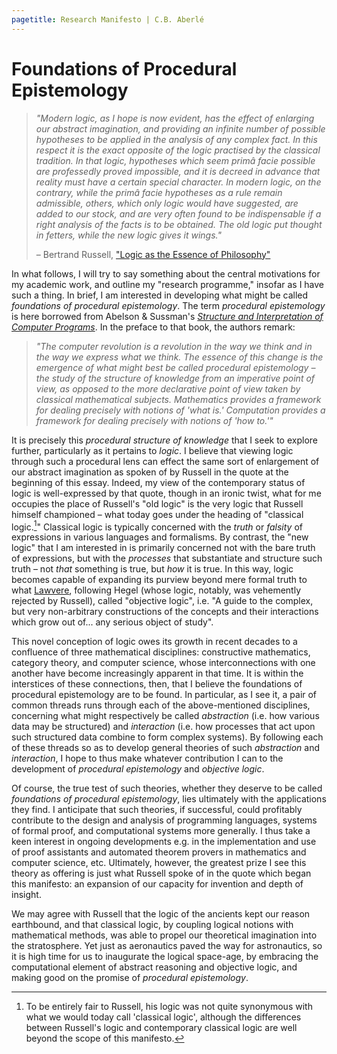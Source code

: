 ```yaml
---
pagetitle: Research Manifesto | C.B. Aberlé
---
```


# Foundations of Procedural Epistemology

> *"Modern logic, as I hope is now evident, has the effect of enlarging our abstract imagination, and providing an infinite number of possible hypotheses to be applied in the analysis of any complex fact. In this respect it is the exact opposite of the logic practised by the classical tradition. In that logic, hypotheses which seem primâ facie possible are professedly proved impossible, and it is decreed in advance that reality must have a certain special character. In modern logic, on the contrary, while the primâ facie hypotheses as a rule remain admissible, others, which only logic would have suggested, are added to our stock, and are very often found to be indispensable if a right analysis of the facts is to be obtained. The old logic put thought in fetters, while the new logic gives it wings."*
>
> – Bertrand Russell, ["Logic as the Essence of Philosophy"](https://ncatlab.org/nlab/show/Logic+as+the+Essence+of+Philosophy)

<span class="dropcap">I</span>n what follows, I will try to say something about the central motivations for my academic work, and outline my "research programme," insofar as I have such a thing. In brief, I am interested in developing what might be called *foundations of procedural epistemology*. The term *procedural epistemology* is here borrowed from Abelson & Sussman's [*Structure and Interpretation of Computer Programs*](https://mitpress.mit.edu/sites/default/files/sicp/index.html). In the preface to that book, the authors remark:

> *"The computer revolution is a revolution in the way we think and in the way we express what we think. The essence of this change is the emergence of what might best be called *procedural epistemology* – the study of the structure of knowledge from an imperative point of view, as opposed to the more declarative point of view taken by classical mathematical subjects. Mathematics provides a framework for dealing precisely with notions of 'what is.' Computation provides a framework for dealing precisely with notions of 'how to.'"*

It is precisely this *procedural structure of knowledge* that I seek to explore further, particularly as it pertains to *logic*. I believe that viewing logic through such a procedural lens can effect the same sort of enlargement of our abstract imagination as spoken of by Russell in the quote at the beginning of this essay. Indeed, my view of the contemporary status of logic is well-expressed by that quote, though in an ironic twist, what for me occupies the place of Russell's "old logic" is the very logic that Russell himself championed – what today goes under the heading of "classical logic.[^1]" Classical logic is typically concerned with the *truth* or *falsity* of expressions in various languages and formalisms. By contrast, the "new logic" that I am interested in is primarily concerned not with the bare truth of expressions, but with the *processes* that substantiate and structure such truth – not *that* something is true, but *how* it is true. In this way, logic becomes capable of expanding its purview beyond mere formal truth to what [Lawvere](https://ncatlab.org/nlab/show/Tools+for+the+advancement+of+objective+logic), following Hegel (whose logic, notably, was vehemently rejected by Russell), called "objective logic", i.e. "A guide to the complex, but very non-arbitrary constructions of the concepts and their interactions which grow out of... any serious object of study".

This novel conception of logic owes its growth in recent decades to a confluence of three mathematical disciplines: constructive mathematics, category theory, and computer science, whose interconnections with one another have become increasingly apparent in that time. It is within the interstices of these connections, then, that I believe the foundations of procedural epistemology are to be found. In particular, as I see it, a pair of common threads runs through each of the above-mentioned disciplines, concerning what might respectively be called *abstraction* (i.e. how various data may be structured) and *interaction* (i.e. how processes that act upon such structured data combine to form complex systems). By following each of these threads so as to develop general theories of such *abstraction* and *interaction*, I hope to thus make whatever contribution I can to the development of *procedural epistemology* and *objective logic*.

Of course, the true test of such theories, whether they deserve to be called *foundations of procedural epistemology*, lies ultimately with the applications they find. I anticipate that such theories, if successful, could profitably contribute to the design and analysis of programming languages, systems of formal proof, and computational systems more generally. I thus take a keen interest in ongoing developments e.g. in the implementation and use of proof assistants and automated theorem provers in mathematics and computer science, etc. Ultimately, however, the greatest prize I see this theory as offering is just what Russell spoke of in the quote which began this manifesto: an expansion of our capacity for invention and depth of insight.

We may agree with Russell that the logic of the ancients kept our reason earthbound, and that classical logic, by coupling logical notions with mathematical methods, was able to propel our theoretical imagination into the stratosphere. Yet just as aeronautics paved the way for astronautics, so it is high time for us to inaugurate the logical space-age, by embracing the computational element of abstract reasoning and objective logic, and making good on the promise of *procedural epistemology*.

[^1]: To be entirely fair to Russell, his logic was not quite synonymous with what we would today call 'classical logic', although the differences between Russell's logic and contemporary classical logic are well beyond the scope of this manifesto.